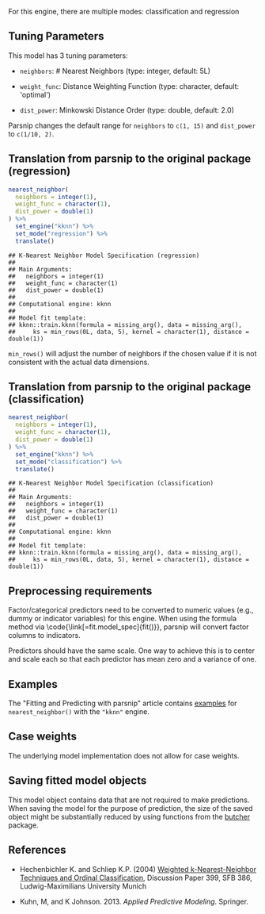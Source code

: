 


For this engine, there are multiple modes: classification and regression

## Tuning Parameters



This model has 3 tuning parameters:

- `neighbors`: # Nearest Neighbors (type: integer, default: 5L)

- `weight_func`: Distance Weighting Function (type: character, default: 'optimal')

- `dist_power`: Minkowski Distance Order (type: double, default: 2.0)

Parsnip changes the default range for `neighbors` to `c(1, 15)` and `dist_power` to `c(1/10, 2)`.


## Translation from parsnip to the original package (regression)


``` r
nearest_neighbor(
  neighbors = integer(1),
  weight_func = character(1),
  dist_power = double(1)
) %>%  
  set_engine("kknn") %>% 
  set_mode("regression") %>% 
  translate()
```

```
## K-Nearest Neighbor Model Specification (regression)
## 
## Main Arguments:
##   neighbors = integer(1)
##   weight_func = character(1)
##   dist_power = double(1)
## 
## Computational engine: kknn 
## 
## Model fit template:
## kknn::train.kknn(formula = missing_arg(), data = missing_arg(), 
##     ks = min_rows(0L, data, 5), kernel = character(1), distance = double(1))
```

`min_rows()` will adjust the number of neighbors if the chosen value if it is not consistent with the actual data dimensions.

## Translation from parsnip to the original package (classification)


``` r
nearest_neighbor(
  neighbors = integer(1),
  weight_func = character(1),
  dist_power = double(1)
) %>% 
  set_engine("kknn") %>% 
  set_mode("classification") %>% 
  translate()
```

```
## K-Nearest Neighbor Model Specification (classification)
## 
## Main Arguments:
##   neighbors = integer(1)
##   weight_func = character(1)
##   dist_power = double(1)
## 
## Computational engine: kknn 
## 
## Model fit template:
## kknn::train.kknn(formula = missing_arg(), data = missing_arg(), 
##     ks = min_rows(0L, data, 5), kernel = character(1), distance = double(1))
```

## Preprocessing requirements


Factor/categorical predictors need to be converted to numeric values (e.g., dummy or indicator variables) for this engine. When using the formula method via \\code{\\link[=fit.model_spec]{fit()}}, parsnip will convert factor columns to indicators.


Predictors should have the same scale. One way to achieve this is to center and 
scale each so that each predictor has mean zero and a variance of one.

## Examples 

The "Fitting and Predicting with parsnip" article contains [examples](https://parsnip.tidymodels.org/articles/articles/Examples.html#nearest-neighbor-kknn) for `nearest_neighbor()` with the `"kknn"` engine.

## Case weights


The underlying model implementation does not allow for case weights. 

## Saving fitted model objects


This model object contains data that are not required to make predictions. When saving the model for the purpose of prediction, the size of the saved object might be substantially reduced by using functions from the [butcher](https://butcher.tidymodels.org) package.

## References

 - Hechenbichler K. and Schliep K.P. (2004) [Weighted k-Nearest-Neighbor Techniques and Ordinal Classification](https://epub.ub.uni-muenchen.de/1769/), Discussion Paper 399, SFB 386, Ludwig-Maximilians University Munich
 
 - Kuhn, M, and K Johnson. 2013. _Applied Predictive Modeling_. Springer.
